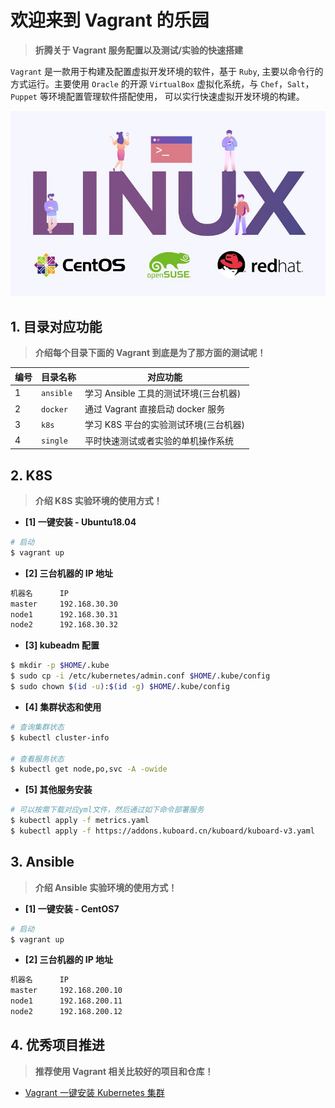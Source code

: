 # 欢迎来到 Vagrant 的乐园

> **折腾关于 Vagrant 服务配置以及测试/实验的快速搭建**

`Vagrant` 是一款用于构建及配置虚拟开发环境的软件，基于 `Ruby`, 主要以命令行的方式运行。主要使用 `Oracle` 的开源 `VirtualBox` 虚拟化系统，与 `Chef`，`Salt`，`Puppet` 等环境配置管理软件搭配使用， 可以实行快速虚拟开发环境的构建。

![欢迎来到Vagrant的乐园](../../images/common/welcome-to-vagrant.jpg)

## 1. 目录对应功能

> **介绍每个目录下面的 Vagrant 到底是为了那方面的测试呢！**

| 编号 | 目录名称  | 对应功能                              |
| ---- | --------- | ------------------------------------- |
| 1    | `ansible` | 学习 Ansible 工具的测试环境(三台机器) |
| 2    | `docker`  | 通过 Vagrant 直接启动 docker 服务     |
| 3    | `k8s`     | 学习 K8S 平台的实验测试环境(三台机器) |
| 4    | `single`  | 平时快速测试或者实验的单机操作系统    |

## 2. K8S

> **介绍 K8S 实验环境的使用方式！**

- **[1] 一键安装 - Ubuntu18.04**

```bash
# 启动
$ vagrant up
```

- **[2] 三台机器的 IP 地址**

```bash
机器名      IP
master     192.168.30.30
node1      192.168.30.31
node2      192.168.30.32
```

- **[3] kubeadm 配置**

```bash
$ mkdir -p $HOME/.kube
$ sudo cp -i /etc/kubernetes/admin.conf $HOME/.kube/config
$ sudo chown $(id -u):$(id -g) $HOME/.kube/config
```

- **[4] 集群状态和使用**

```bash
# 查询集群状态
$ kubectl cluster-info

# 查看服务状态
$ kubectl get node,po,svc -A -owide
```

- **[5] 其他服务安装**

```bash
# 可以按需下载对应yml文件，然后通过如下命令部署服务
$ kubectl apply -f metrics.yaml
$ kubectl apply -f https://addons.kuboard.cn/kuboard/kuboard-v3.yaml
```

## 3. Ansible

> **介绍 Ansible 实验环境的使用方式！**

- **[1] 一键安装 - CentOS7**

```bash
# 启动
$ vagrant up
```

- **[2] 三台机器的 IP 地址**

```bash
机器名      IP
master     192.168.200.10
node1      192.168.200.11
node2      192.168.200.12
```

## 4. 优秀项目推进

> **推荐使用 Vagrant 相关比较好的项目和仓库！**

- [Vagrant 一键安装 Kubernetes 集群](https://github.com/ameizi/vagrant-kubernetes-cluster)
